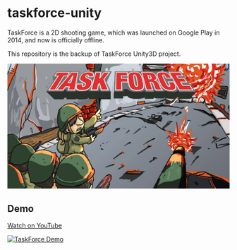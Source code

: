 # taskforce-unity
TaskForce is a 2D shooting game, which was launched on Google Play in 2014, and now is officially offline.

This repository is the backup of TaskForce Unity3D project.

![TaskForce](https://github.com/speshiou/taskforce-unity/blob/main/Assets/Sprites/gui/bg_index.png)
## Demo
[Watch on YouTube](https://www.youtube.com/watch?v=IdUUIYUqvAc)

[![TaskForce Demo](https://img.youtube.com/vi/IdUUIYUqvAc/0.jpg)](https://www.youtube.com/watch?v=IdUUIYUqvAc)
